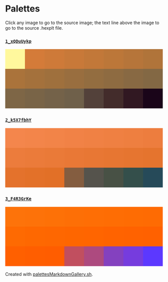# Palettes

Click any image to go to the source image; the text line above the image to go to the source .hexplt file.

### [`1_xQDuUykp`](1_xQDuUykp.hexplt)

[ ![1_xQDuUykp.png](1_xQDuUykp.png) ](1_xQDuUykp.png)

### [`2_k5X7fbhY`](2_k5X7fbhY.hexplt)

[ ![2_k5X7fbhY.png](2_k5X7fbhY.png) ](2_k5X7fbhY.png)

### [`3_F4R3GrKe`](3_F4R3GrKe.hexplt)

[ ![3_F4R3GrKe.png](3_F4R3GrKe.png) ](3_F4R3GrKe.png)

Created with [palettesMarkdownGallery.sh](https://github.com/earthbound19/_ebDev/blob/master/scripts/imgAndVideo/palettesMarkdownGallery.sh).